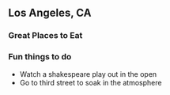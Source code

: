 ## Los Angeles, CA

### Great Places to Eat

### Fun things to do
- Watch a shakespeare play out in the open
- Go to third street to soak in the atmosphere
